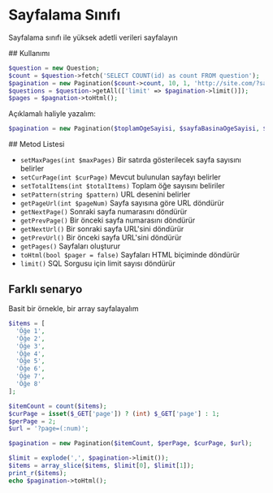 # Sayfalama Sınıfı
Sayfalama sınıfı ile yüksek adetli verileri sayfalayın

## Kullanımı
```php
$question = new Question;
$count = $question->fetch('SELECT COUNT(id) as count FROM question');
$pagination = new Pagination($count->count, 10, 1, 'http://site.com/?sayfa=(:num)');
$questions = $question->getAll(['limit' => $pagination->limit()]);
$pages = $pagnation->toHtml();
```
Açıklamalı haliyle yazalım:
```php
$pagination = new Pagination($toplamOgeSayisi, $sayfaBasinaOgeSayisi, $gecerliSayfa, $sayfaURL);
```

## Metod Listesi
- `setMaxPages(int $maxPages)` Bir satırda gösterilecek sayfa sayısını belirler
- `setCurPage(int $curPage)` Mevcut bulunulan sayfayı belirler
- `setTotalItems(int $totalItems)` Toplam öğe sayısını beliriler
- `setPattern(string $pattern)` URL desenini belirler
- `getPageUrl(int $pageNum)` Sayfa sayısına göre URL döndürür
- `getNextPage()` Sonraki sayfa numarasını döndürür
- `getPrevPage()` Bir önceki sayfa numarasını döndürür
- `getNextUrl()` Bir sonraki sayfa URL'sini döndürür
- `getPrevUrl()` Bir önceki sayfa URL'sini döndürür
- `getPages()` Sayfaları oluşturur
- `toHtml(bool $pager = false)` Sayfaları HTML biçiminde döndürür
- `limit()` SQL Sorgusu için limit sayısı döndürür

## Farklı senaryo
Basit bir örnekle, bir array sayfalayalım
```php
$items = [
  'Öğe 1',
  'Öğe 2',
  'Öğe 3',
  'Öğe 4',
  'Öğe 5',
  'Öğe 6',
  'Öğe 7',
  'Öğe 8'
];

$itemCount = count($items);
$curPage = isset($_GET['page']) ? (int) $_GET['page'] : 1;
$perPage = 2;
$url = '?page=(:num)';

$pagination = new Pagination($itemCount, $perPage, $curPage, $url);

$limit = explode(',', $pagination->limit());
$items = array_slice($items, $limit[0], $limit[1]);
print_r($items);
echo $pagination->toHtml();
```
